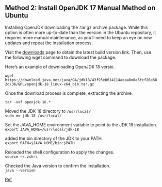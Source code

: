 


## Method 2: Install OpenJDK 17 Manual Method on Ubuntu

Installing OpenJDK downloading the .tar.gz archive package. While this option is often more up-to-date than the version in the Ubuntu repository, it requires more manual maintenance, as you’ll need to keep an eye on new updates and repeat the installation process.

Visit the [downloads](https://jdk.java.net/archive/) page to obtain the latest build version link. Then, use the following wget command to download the package.

Here’s an example of downloading OpenJDK 18 versio.

`wget https://download.java.net/java/GA/jdk18/43f95e8614114aeaa8e8a5fcf20a682d/36/GPL/openjdk-18_linux-x64_bin.tar.gz`

Once the download process is complete, extracting the archive.

`tar -xvf openjdk-18.*`

Moved the JDK 18 directory to `/usr/local/`\
`sudo mv jdk-18 /usr/local/`

Set the JAVA_HOME environment variable to point to the JDK 18 installation.\
`export JAVA_HOME=/usr/local/jdk-18`

added the bin directory of the JDK to your PATH.\
`export PATH=$JAVA_HOME/bin:$PATH`

Reloaded the shell configuration to apply the changes.\
`source ~/.zshrc`

Checked the Java version to confirm the installation.\
`java --version`


[Ref](https://www.linuxcapable.com/how-to-install-openjdk-17-on-ubuntu-linux/)
